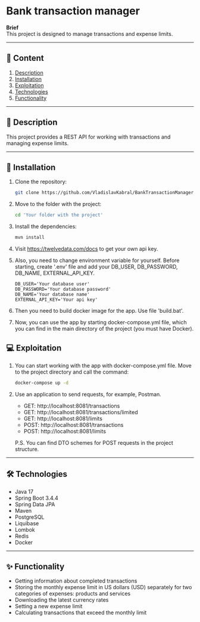 # Bank transaction manager

**Brief**  
This project is designed to manage transactions and expense limits.

---

## 📂 Content

1. [Description](#-description)
2. [Installation](#-installation)
3. [Exploitation](#-exploitation)
4. [Technologies](#-technologies)
5. [Functionality](#-functionality)

---

## 📝 Description

This project provides a REST API for working with transactions and managing expense limits.

---

## 🚀 Installation

1. Clone the repository:
   ```bash
   git clone https://github.com/VladislavKabral/BankTransactionManager.git

2. Move to the folder with the project:

   ```bash
   cd 'Your folder with the project'

3. Install the dependencies:

   ```bash
   mvn install
   
4. Visit https://twelvedata.com/docs to get your own api key. 

5. Also, you need to change environment variable for yourself. Before starting, create '.env' file and add your DB_USER, DB_PASSWORD, DB_NAME, EXTERNAL_API_KEY.

   ```
   DB_USER='Your database user'
   DB_PASSWORD='Your database password'
   DB_NAME='Your database name'
   EXTERNAL_API_KEY='Your api key'
   
6. Then you need to build docker image for the app. Use file 'build.bat'.

7. Now, you can use the app by starting docker-compose.yml file, which you can find in the main directory of the project (you must have Docker). 

## 💻 Exploitation

1. You can start working with the app with docker-compose.yml file. Move to the project directory and call the command:

   ```bash
   docker-compose up -d  
   
2. Use an application to send requests, for example, Postman.
   
   * GET: http://localhost:8081/transactions
   * GET: http://localhost:8081/transactions/limited
   * GET: http://localhost:8081/limits
   * POST: http://localhost:8081/transactions
   * POST: http://localhost:8081/limits

   P.S. You can find DTO schemes for POST requests in the project  structure.

---

## 🛠️ Technologies

   * Java 17
   * Spring Boot 3.4.4
   * Spring Data JPA
   * Maven
   * PostgreSQL
   * Liquibase
   * Lombok
   * Redis
   * Docker

---

## ✨ Functionality

   * Getting information about completed transactions
   * Storing the monthly expense limit in US dollars (USD) separately for two categories of expenses: products and services
   * Downloading the latest currency rates
   * Setting a new expense limit
   * Calculating transactions that exceed the monthly limit


